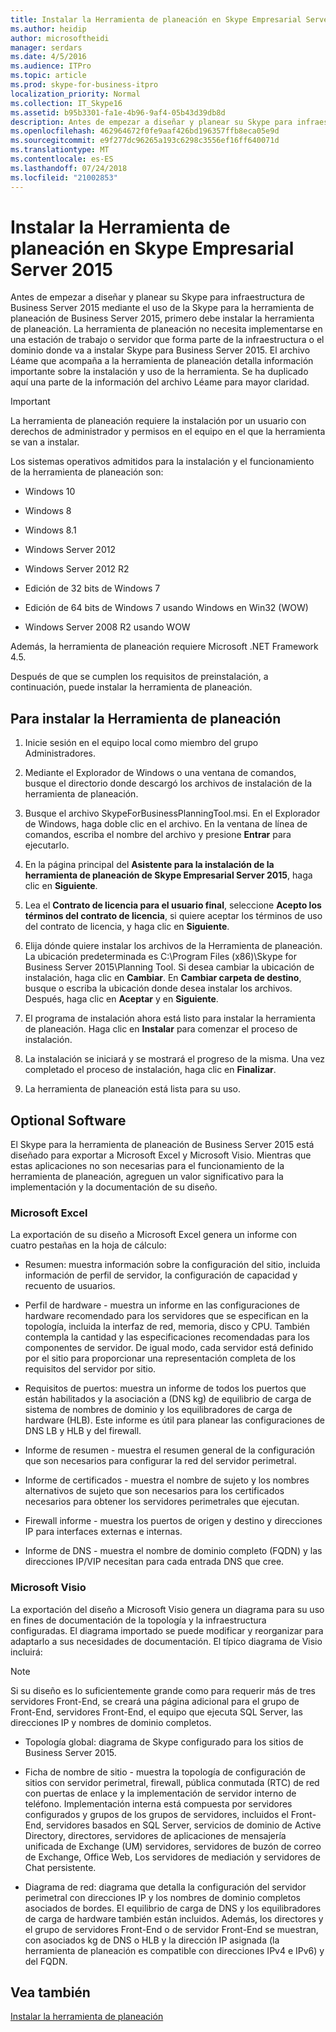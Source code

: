 ```yaml
---
title: Instalar la Herramienta de planeación en Skype Empresarial Server 2015
ms.author: heidip
author: microsoftheidi
manager: serdars
ms.date: 4/5/2016
ms.audience: ITPro
ms.topic: article
ms.prod: skype-for-business-itpro
localization_priority: Normal
ms.collection: IT_Skype16
ms.assetid: b95b3301-fa1e-4b96-9af4-05b43d39db8d
description: Antes de empezar a diseñar y planear su Skype para infraestructura de Business Server 2015 mediante el uso de la Skype para la herramienta de planeación de Business Server 2015, primero debe instalar la herramienta de planeación. La herramienta de planeación no necesita implementarse en una estación de trabajo o servidor que forma parte de la infraestructura o el dominio donde va a instalar Skype para Business Server 2015. El archivo Léame que acompaña a la herramienta de planeación detalla información importante sobre la instalación y uso de la herramienta. Se ha duplicado aquí una parte de la información del archivo Léame para mayor claridad.
ms.openlocfilehash: 462964672f0fe9aaf426bd196357ffb8eca05e9d
ms.sourcegitcommit: e9f277dc96265a193c6298c3556ef16ff640071d
ms.translationtype: MT
ms.contentlocale: es-ES
ms.lasthandoff: 07/24/2018
ms.locfileid: "21002853"
---
```

# <a name="install-the-planning-tool-in-skype-for-business-server-2015"></a>Instalar la Herramienta de planeación en Skype Empresarial Server 2015
 
Antes de empezar a diseñar y planear su Skype para infraestructura de Business Server 2015 mediante el uso de la Skype para la herramienta de planeación de Business Server 2015, primero debe instalar la herramienta de planeación. La herramienta de planeación no necesita implementarse en una estación de trabajo o servidor que forma parte de la infraestructura o el dominio donde va a instalar Skype para Business Server 2015. El archivo Léame que acompaña a la herramienta de planeación detalla información importante sobre la instalación y uso de la herramienta. Se ha duplicado aquí una parte de la información del archivo Léame para mayor claridad.
  
> [!IMPORTANT]
> La herramienta de planeación requiere la instalación por un usuario con derechos de administrador y permisos en el equipo en el que la herramienta se van a instalar. 
  
Los sistemas operativos admitidos para la instalación y el funcionamiento de la herramienta de planeación son:
  
- Windows 10 
    
- Windows 8
    
- Windows 8.1
    
- Windows Server 2012
    
- Windows Server 2012 R2
    
- Edición de 32 bits de Windows 7
    
- Edición de 64 bits de Windows 7 usando Windows en Win32 (WOW)
    
- Windows Server 2008 R2 usando WOW
    
Además, la herramienta de planeación requiere Microsoft .NET Framework 4.5.
  
Después de que se cumplen los requisitos de preinstalación, a continuación, puede instalar la herramienta de planeación.
  


## <a name="to-install-the-planning-tool"></a>Para instalar la Herramienta de planeación

1. Inicie sesión en el equipo local como miembro del grupo Administradores.
    
2. Mediante el Explorador de Windows o una ventana de comandos, busque el directorio donde descargó los archivos de instalación de la herramienta de planeación.
    
3. Busque el archivo SkypeForBusinessPlanningTool.msi. En el Explorador de Windows, haga doble clic en el archivo. En la ventana de línea de comandos, escriba el nombre del archivo y presione **Entrar** para ejecutarlo.
    
4. En la página principal del **Asistente para la instalación de la herramienta de planeación de Skype Empresarial Server 2015**, haga clic en **Siguiente**.
    
5. Lea el **Contrato de licencia para el usuario final**, seleccione **Acepto los términos del contrato de licencia**, si quiere aceptar los términos de uso del contrato de licencia, y haga clic en **Siguiente**.
    
6. Elija dónde quiere instalar los archivos de la Herramienta de planeación. La ubicación predeterminada es C:\Program Files (x86)\Skype for Business Server 2015\Planning Tool. Si desea cambiar la ubicación de instalación, haga clic en **Cambiar**. En **Cambiar carpeta de destino**, busque o escriba la ubicación donde desea instalar los archivos. Después, haga clic en **Aceptar** y en **Siguiente**.
    
7. El programa de instalación ahora está listo para instalar la herramienta de planeación. Haga clic en **Instalar** para comenzar el proceso de instalación.
    
8. La instalación se iniciará y se mostrará el progreso de la misma. Una vez completado el proceso de instalación, haga clic en **Finalizar**.
    
9. La herramienta de planeación está lista para su uso.
    
## <a name="optional-software"></a>Optional Software
<a name="Optional_Software"> </a>

El Skype para la herramienta de planeación de Business Server 2015 está diseñado para exportar a Microsoft Excel y Microsoft Visio. Mientras que estas aplicaciones no son necesarias para el funcionamiento de la herramienta de planeación, agreguen un valor significativo para la implementación y la documentación de su diseño.
  
### <a name="microsoft-excel"></a>Microsoft Excel

La exportación de su diseño a Microsoft Excel genera un informe con cuatro pestañas en la hoja de cálculo:
  
- Resumen: muestra información sobre la configuración del sitio, incluida información de perfil de servidor, la configuración de capacidad y recuento de usuarios.
    
- Perfil de hardware - muestra un informe en las configuraciones de hardware recomendado para los servidores que se especifican en la topología, incluida la interfaz de red, memoria, disco y CPU. También contempla la cantidad y las especificaciones recomendadas para los componentes de servidor. De igual modo, cada servidor está definido por el sitio para proporcionar una representación completa de los requisitos del servidor por sitio.
    
- Requisitos de puertos: muestra un informe de todos los puertos que están habilitados y la asociación a (DNS kg) de equilibrio de carga de sistema de nombres de dominio y los equilibradores de carga de hardware (HLB). Este informe es útil para planear las configuraciones de DNS LB y HLB y del firewall.
    
- Informe de resumen - muestra el resumen general de la configuración que son necesarios para configurar la red del servidor perimetral.
    
- Informe de certificados - muestra el nombre de sujeto y los nombres alternativos de sujeto que son necesarios para los certificados necesarios para obtener los servidores perimetrales que ejecutan.
    
- Firewall informe - muestra los puertos de origen y destino y direcciones IP para interfaces externas e internas.
    
- Informe de DNS - muestra el nombre de dominio completo (FQDN) y las direcciones IP/VIP necesitan para cada entrada DNS que cree.
    
### <a name="microsoft-visio"></a>Microsoft Visio

La exportación del diseño a Microsoft Visio genera un diagrama para su uso en fines de documentación de la topología y la infraestructura configuradas. El diagrama importado se puede modificar y reorganizar para adaptarlo a sus necesidades de documentación. El típico diagrama de Visio incluirá:
  
> [!NOTE]
> Si su diseño es lo suficientemente grande como para requerir más de tres servidores Front-End, se creará una página adicional para el grupo de Front-End, servidores Front-End, el equipo que ejecuta SQL Server, las direcciones IP y nombres de dominio completos. 
  
- Topología global: diagrama de Skype configurado para los sitios de Business Server 2015.
    
- Ficha de nombre de sitio - muestra la topología de configuración de sitios con servidor perimetral, firewall, pública conmutada (RTC) de red con puertas de enlace y la implementación de servidor interno de teléfono. Implementación interna está compuesta por servidores configurados y grupos de los grupos de servidores, incluidos el Front-End, servidores basados en SQL Server, servicios de dominio de Active Directory, directores, servidores de aplicaciones de mensajería unificada de Exchange (UM) servidores, servidores de buzón de correo de Exchange, Office Web, Los servidores de mediación y servidores de Chat persistente.
    
- Diagrama de red: diagrama que detalla la configuración del servidor perimetral con direcciones IP y los nombres de dominio completos asociados de bordes. El equilibrio de carga de DNS y los equilibradores de carga de hardware también están incluidos. Además, los directores y el grupo de servidores Front-End o de servidor Front-End se muestran, con asociados kg de DNS o HLB y la dirección IP asignada (la herramienta de planeación es compatible con direcciones IPv4 e IPv6) y del FQDN.
    
## <a name="see-also"></a>Vea también
<a name="Optional_Software"> </a>

[Instalar la herramienta de planeación](http://technet.microsoft.com/library/ebdc9e26-4b22-4b02-85b9-7462bcfe7c93.aspx)